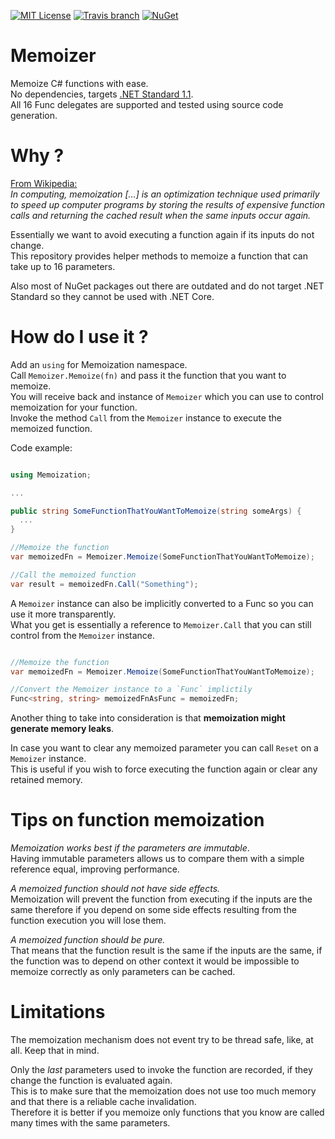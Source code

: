[![MIT License](https://img.shields.io/github/license/federico-paolillo/memoize.svg?style=flat-square)](https://github.com/federico-paolillo/memoize/blob/master/LICENSE)
[![Travis branch](https://img.shields.io/travis/federico-paolillo/memoize/master.svg?style=flat-square)](https://travis-ci.org/federico-paolillo/memoize)
[![NuGet](https://img.shields.io/nuget/v/FP.Memoization.svg)](https://www.nuget.org/packages/FP.Memoization/)

# Memoizer

Memoize C# functions with ease.  
No dependencies, targets [.NET Standard 1.1](https://github.com/dotnet/standard/blob/master/docs/versions/netstandard1.1.md).  
All 16 Func delegates are supported and tested using source code generation.

# Why ?

[From Wikipedia:](https://en.wikipedia.org/wiki/Memoization)  
_In computing, memoization [...] is an optimization technique used primarily to speed up computer programs by storing the results of expensive function calls and returning the cached result when the same inputs occur again._

Essentially we want to avoid executing a function again if its inputs do not change.  
This repository provides helper methods to memoize a function that can take up to 16 parameters.

Also most of NuGet packages out there are outdated and do not target .NET Standard so they cannot be used with .NET Core.  

# How do I use it ?

Add an `using` for Memoization namespace.  
Call `Memoizer.Memoize(fn)` and pass it the function that you want to memoize.  
You will receive back and instance of `Memoizer` which you can use to control memoization for your function.  
Invoke the method `Call` from the `Memoizer` instance to execute the memoized function.  

Code example:

```csharp

using Memoization;

...

public string SomeFunctionThatYouWantToMemoize(string someArgs) {
  ...
}

//Memoize the function
var memoizedFn = Memoizer.Memoize(SomeFunctionThatYouWantToMemoize);

//Call the memoized function
var result = memoizedFn.Call("Something");

```

A `Memoizer` instance can also be implicitly converted to a Func so you can use it more transparently.  
What you get is essentially a reference to `Memoizer.Call` that you can still control from the `Memoizer` instance.  

```csharp

//Memoize the function
var memoizedFn = Memoizer.Memoize(SomeFunctionThatYouWantToMemoize);

//Convert the Memoizer instance to a `Func` implictily
Func<string, string> memoizedFnAsFunc = memoizedFn;

```

Another thing to take into consideration is that **memoization might generate memory leaks**.  

In case you want to clear any memoized parameter you can call `Reset` on a `Memoizer` instance.  
This is useful if you wish to force executing the function again or clear any retained memory.

# Tips on function memoization

_Memoization works best if the parameters are immutable_.  
Having immutable parameters allows us to compare them with a simple reference equal, improving performance.

_A memoized function should not have side effects._  
Memoization will prevent the function from executing if the inputs are the same therefore if you depend on some side effects resulting from the function execution you will lose them.  

_A memoized function should be pure._  
That means that the function result is the same if the inputs are the same, if the function was to depend on other context it would be impossible to memoize correctly as only parameters can be cached. 

# Limitations

The memoization mechanism does not event try to be thread safe, like, at all. Keep that in mind.  

Only the _last_ parameters used to invoke the function are recorded, if they change the function is evaluated again.  
This is to make sure that the memoization does not use too much memory and that there is a reliable cache invalidation.  
Therefore it is better if you memoize only functions that you know are called many times with the same parameters.  
